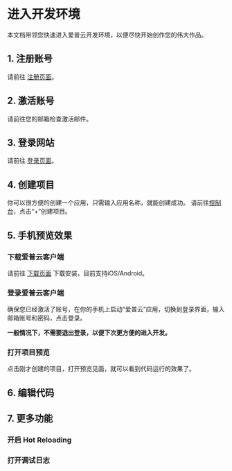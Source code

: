 # 进入开发环境

本文档带领您快速进入爱普云开发环境，以便尽快开始创作您的伟大作品。

## 1. 注册账号
请前往 [注册页面](https://applean.cn/signup)。

## 2. 激活账号
请前往您的邮箱检查激活邮件。

## 3. 登录网站
请前往 [登录页面](https://applean.cn/signin)。

## 4. 创建项目
你可以很方便的创建一个应用，只需输入应用名称，就能创建成功。
请前往[控制台](https://applean.cn/dashboard)，点击“+”创建项目。

## 5. 手机预览效果
### 下载爱普云客户端
请前往 [下载页面](https://applean.cn/apps) 下载安装，目前支持iOS/Android。

### 登录爱普云客户端
确保您已经激活了账号，在你的手机上启动“爱普云”应用，切换到登录界面，输入邮箱账号和密码，点击登录。

**一般情况下，不需要退出登录，以便下次更方便的进入开发。**
### 打开项目预览
点击刚才创建的项目，打开预览见面，就可以看到代码运行的效果了。

## 6. 编辑代码

## 7. 更多功能

### 开启 Hot Reloading

### 打开调试日志